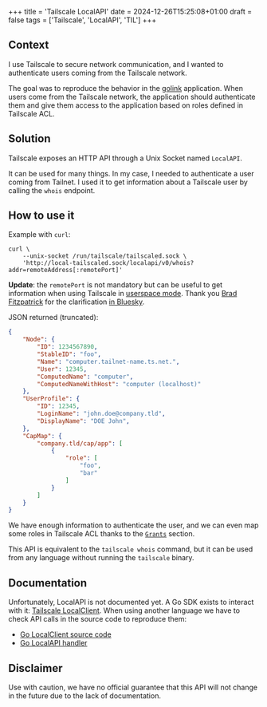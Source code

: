 +++
title = 'Tailscale LocalAPI'
date = 2024-12-26T15:25:08+01:00
draft = false
tags = ['Tailscale', 'LocalAPI', 'TIL']
+++

## Context

I use Tailscale to secure network communication, and I wanted to authenticate users coming from the Tailscale network.

The goal was to reproduce the behavior in the [golink](https://github.com/tailscale/golink) application.
When users come from the Tailscale network, the application should authenticate them and give them access to the application based on roles defined in Tailscale ACL.

## Solution

Tailscale exposes an HTTP API through a Unix Socket named `LocalAPI`.

It can be used for many things. In my case, I needed to authenticate a user coming from Tailnet.
I used it to get information about a Tailscale user by calling the `whois` endpoint.

## How to use it

Example with `curl`:

```shell
curl \
    --unix-socket /run/tailscale/tailscaled.sock \
    'http://local-tailscaled.sock/localapi/v0/whois?addr=remoteAddress[:remotePort]'
```

**Update**: the `remotePort` is not mandatory but can be useful to get information when using Tailscale in [userspace mode](https://tailscale.com/kb/1112/userspace-networking).
Thank you [Brad Fitzpatrick](https://bsky.app/profile/bradfitz.com) for the clarification [in Bluesky](https://bsky.app/profile/bradfitz.com/post/3leabcqqvek23).

JSON returned (truncated):

```json
{
	"Node": {
		"ID": 1234567890,
		"StableID": "foo",
		"Name": "computer.tailnet-name.ts.net.",
		"User": 12345,
		"ComputedName": "computer",
		"ComputedNameWithHost": "computer (localhost)"
	},
	"UserProfile": {
		"ID": 12345,
		"LoginName": "john.doe@company.tld",
		"DisplayName": "DOE John",
	},
	"CapMap": {
		"company.tld/cap/app": [
			{
				"role": [
					"foo",
					"bar"
				]
			}
		]
	}
}
```

We have enough information to authenticate the user, and we can even map some roles in Tailscale ACL thanks to the [`Grants`](https://tailscale.com/kb/1337/acl-syntax#grants) section.

This API is equivalent to the `tailscale whois` command, but it can be used from any language without running the `tailscale` binary.

## Documentation

Unfortunately, LocalAPI is not documented yet.
A Go SDK exists to interact with it: [Tailscale LocalClient](https://pkg.go.dev/tailscale.com/client/tailscale#LocalClient).
When using another language we have to check API calls in the source code to reproduce them:

- [Go LocalClient source code](https://github.com/tailscale/tailscale/blob/v1.78.3/client/tailscale/localclient.go#L60)
- [Go LocalAPI handler](https://github.com/tailscale/tailscale/blob/v1.78.3/ipn/localapi/localapi.go#L76)

## Disclaimer

Use with caution, we have no official guarantee that this API will not change in the future due to the lack of documentation.
